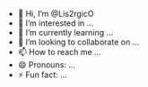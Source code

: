 - 👋 Hi, I’m @Lis2rgicO
- 👀 I’m interested in ...
- 🌱 I’m currently learning ...
- 💞️ I’m looking to collaborate on ...
- 📫 How to reach me ...
- 😄 Pronouns: ...
- ⚡ Fun fact: ...

<!---
Lis2rgicO/Lis2rgicO is a ✨ special ✨ repository because its `README.md` (this file) appears on your GitHub profile.
You can click the Preview link to take a look at your changes.
--->
